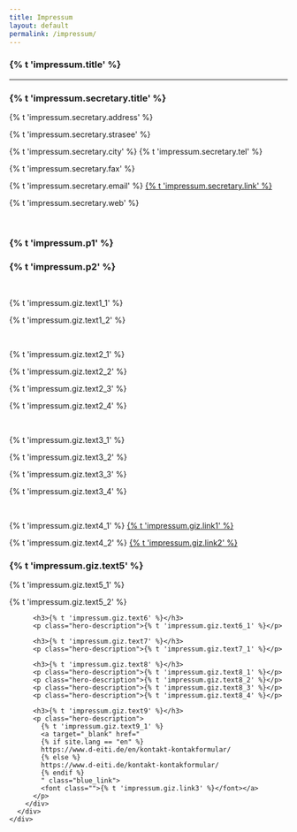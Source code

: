 ```yaml
---
title: Impressum
layout: default
permalink: /impressum/
---
```


<section accordion="explore-landing" accordion-desktop="false" class="container-outer landing-wrapper">
  <section class="container">
    <div class="container-outer landing-section_top">
      <div class="container-left-9 hero-left">
        <h1>{% t 'impressum.title' %}</h1>
        <hr/>
        <div>
          <h3>{% t 'impressum.secretary.title' %}</h3>
          <p class="hero-description">{% t 'impressum.secretary.address' %}</p>
          <p class="hero-description">{% t 'impressum.secretary.strasee' %}</p>
          <p class="hero-description">
            {% t 'impressum.secretary.city' %}
            {% t 'impressum.secretary.tel' %}
          </p>
          <p class="hero-description">{% t 'impressum.secretary.fax' %}</p>
          <p class="hero-description">
            {% t 'impressum.secretary.email' %}
            <a target="_blank" href="
            {% if site.lang == "en" %}
            https://www.d-eiti.de/en/kontakt-kontakformular/  
            {% else %}
            https://www.d-eiti.de/kontakt-kontakformular/
            {% endif %}
            " class="blue_link">
            <font class="">{% t 'impressum.secretary.link' %}</font></a>
          </p>
          <p class="hero-description">{% t 'impressum.secretary.web' %}</p>
          <br/>
          <h3>{% t 'impressum.p1' %}</h3>
          <h3>{% t 'impressum.p2' %}</h3>
          <br/>
          <p class="hero-description">{% t 'impressum.giz.text1_1' %}</p>
          <p class="hero-description">{% t 'impressum.giz.text1_2' %}</p>
          <br/>
          <p class="hero-description">{% t 'impressum.giz.text2_1' %}</p>
          <p class="hero-description">{% t 'impressum.giz.text2_2' %}</p>
          <p class="hero-description">{% t 'impressum.giz.text2_3' %}</p>
          <p class="hero-description">{% t 'impressum.giz.text2_4' %}</p>
          <br/>
          <p class="hero-description">{% t 'impressum.giz.text3_1' %}</p>
          <p class="hero-description">{% t 'impressum.giz.text3_2' %}</p>
          <p class="hero-description">{% t 'impressum.giz.text3_3' %}</p>
          <p class="hero-description">{% t 'impressum.giz.text3_4' %}</p>
          <br/>
          <p class="hero-description">
            {% t 'impressum.giz.text4_1' %}
            <a href="mailto:info@giz.de" class="blue_link">
            <font class="">{% t 'impressum.giz.link1' %}</font></a>
          </p>
          <p class="hero-description">
            {% t 'impressum.giz.text4_2' %}
            <a target="_blank" href="http://www.giz.de" class="blue_link">
            <font class="">{% t 'impressum.giz.link2' %}</font></a>
          </p>
          <h3>{% t 'impressum.giz.text5' %}</h3>
          <p class="hero-description">{% t 'impressum.giz.text5_1' %}</p>
          <p class="hero-description">{% t 'impressum.giz.text5_2' %}</p>

          <h3>{% t 'impressum.giz.text6' %}</h3>
          <p class="hero-description">{% t 'impressum.giz.text6_1' %}</p>

          <h3>{% t 'impressum.giz.text7' %}</h3>
          <p class="hero-description">{% t 'impressum.giz.text7_1' %}</p>

          <h3>{% t 'impressum.giz.text8' %}</h3>
          <p class="hero-description">{% t 'impressum.giz.text8_1' %}</p>
          <p class="hero-description">{% t 'impressum.giz.text8_2' %}</p>
          <p class="hero-description">{% t 'impressum.giz.text8_3' %}</p>
          <p class="hero-description">{% t 'impressum.giz.text8_4' %}</p>

          <h3>{% t 'impressum.giz.text9' %}</h3>
          <p class="hero-description">
            {% t 'impressum.giz.text9_1' %}
            <a target="_blank" href="
            {% if site.lang == "en" %}
            https://www.d-eiti.de/en/kontakt-kontakformular/  
            {% else %}
            https://www.d-eiti.de/kontakt-kontakformular/
            {% endif %}
            " class="blue_link">
            <font class="">{% t 'impressum.giz.link3' %}</font></a>
          </p>
        </div>
      </div>
    </div>
  </section>
</section>
<script type="text/javascript" src="{{ site.baseurl_root }}/js/lib/homepage.min.js" charset="utf-8"></script>
